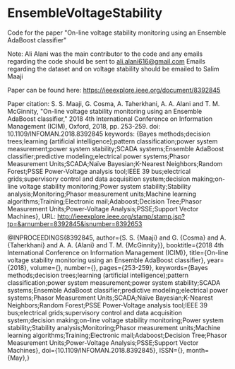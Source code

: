 # EnsembleVoltageStability

Code for the paper "On-line voltage stability monitoring using an Ensemble AdaBoost classifier"

Note: Ali Alani was the main contributor to the code and any emails regarding the code should be sent to ali.alani616@gmail.com
Emails regarding the dataset and on voltage stability should be emailed to Salim Maaji

Paper can be found here: https://ieeexplore.ieee.org/document/8392845

Paper citation:
S. S. Maaji, G. Cosma, A. Taherkhani, A. A. Alani and T. M. McGinnity, "On-line voltage stability monitoring using an Ensemble AdaBoost classifier," 2018 4th International Conference on Information Management (ICIM), Oxford, 2018, pp. 253-259.
doi: 10.1109/INFOMAN.2018.8392845
keywords: {Bayes methods;decision trees;learning (artificial intelligence);pattern classification;power system measurement;power system stability;SCADA systems;Ensemble AdaBoost classifier;predictive modeling;electrical power systems;Phasor Measurement Units;SCADA;Naïve Bayesian;K-Nearest Neighbors;Random Forest;PSSE Power-Voltage analysis tool;IEEE 39 bus;electrical grids;supervisory control and data acquisition system;decision making;on-line voltage stability monitoring;Power system stability;Stability analysis;Monitoring;Phasor measurement units;Machine learning algorithms;Training;Electronic mail;Adaboost;Decision Tree;Phasor Measurement Units;Power-Voltage Analysis;PSSE;Support Vector Machines},
URL: http://ieeexplore.ieee.org/stamp/stamp.jsp?tp=&arnumber=8392845&isnumber=8392653


@INPROCEEDINGS{8392845, 
author={S. S. {Maaji} and G. {Cosma} and A. {Taherkhani} and A. A. {Alani} and T. M. {McGinnity}}, 
booktitle={2018 4th International Conference on Information Management (ICIM)}, 
title={On-line voltage stability monitoring using an Ensemble AdaBoost classifier}, 
year={2018}, 
volume={}, 
number={}, 
pages={253-259}, 
keywords={Bayes methods;decision trees;learning (artificial intelligence);pattern classification;power system measurement;power system stability;SCADA systems;Ensemble AdaBoost classifier;predictive modeling;electrical power systems;Phasor Measurement Units;SCADA;Naïve Bayesian;K-Nearest Neighbors;Random Forest;PSSE Power-Voltage analysis tool;IEEE 39 bus;electrical grids;supervisory control and data acquisition system;decision making;on-line voltage stability monitoring;Power system stability;Stability analysis;Monitoring;Phasor measurement units;Machine learning algorithms;Training;Electronic mail;Adaboost;Decision Tree;Phasor Measurement Units;Power-Voltage Analysis;PSSE;Support Vector Machines}, 
doi={10.1109/INFOMAN.2018.8392845}, 
ISSN={}, 
month={May},}
